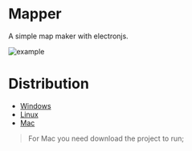 # Mapper

A simple map maker with electronjs.

![example](https://media.giphy.com/media/1iRcFkgZwvA8R8IQ13/giphy.gif)

# Distribution

* [Windows](https://github.com/jtpdev/map-maker/blob/master/mapper-win32-x64.zip)
* [Linux](https://github.com/jtpdev/map-maker/blob/master/mapper-linux-x64.zip)
* [Mac](https://github.com/jtpdev/map-maker/tree/master/mapper-mac-x64)

> For Mac you need download the project to run;
